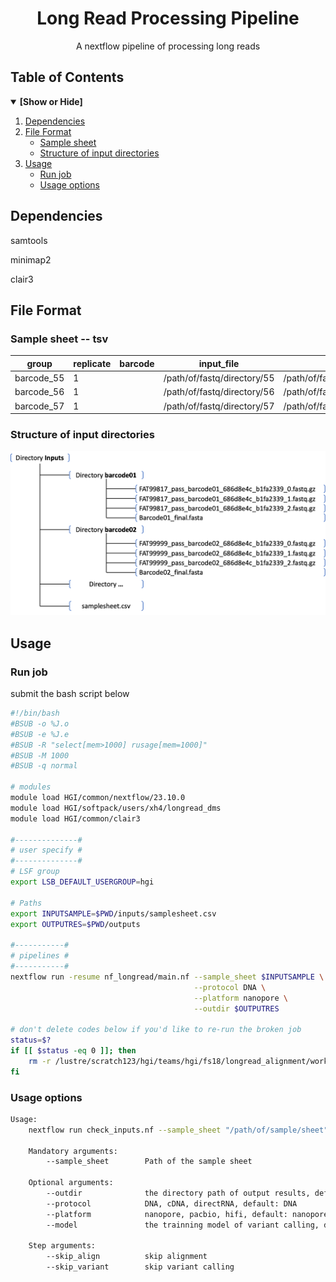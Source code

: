 <div align="center">
<h1 align="center">Long Read Processing Pipeline</h1>
  <p align="center">A nextflow pipeline of processing long reads</p>
</div>

## Table of Contents
<details open>
<summary><b>[Show or Hide]</b></summary>

1. [Dependencies](#dependencies)
2. [File Format](#file-format)
    - [Sample sheet](#samplesheet)
    - [Structure of input directories](#structure)
3. [Usage](#usage)
    - [Run job](#runjob)
    - [Usage options](#options)
</details>

<!-- Dependencies-->
## Dependencies
samtools

minimap2

clair3

<!-- File Format-->
## File Format

<a id="samplesheet"></a>

### Sample sheet -- tsv
| group | replicate | barcode | input_file | fasta | gtf |
| - | - | - | - | - | - |
| barcode_55 | 1 | | /path/of/fastq/directory/55 | /path/of/fasta/reference_55.fa | | 
| barcode_56 | 1 | | /path/of/fastq/directory/56 | /path/of/fasta/reference_56.fa | | 
| barcode_57 | 1 | | /path/of/fastq/directory/57 | /path/of/fasta/reference_57.fa | | 

<a id="structure"></a>

### Structure of input directories
![example](./image/inputs.png)

<!-- Usage-->
## Usage

<a id="runjob"></a>

### Run job
submit the bash script below

```bash
#!/bin/bash
#BSUB -o %J.o
#BSUB -e %J.e
#BSUB -R "select[mem>1000] rusage[mem=1000]"
#BSUB -M 1000
#BSUB -q normal

# modules
module load HGI/common/nextflow/23.10.0
module load HGI/softpack/users/xh4/longread_dms
module load HGI/common/clair3

#--------------#
# user specify #
#--------------#
# LSF group
export LSB_DEFAULT_USERGROUP=hgi

# Paths
export INPUTSAMPLE=$PWD/inputs/samplesheet.csv
export OUTPUTRES=$PWD/outputs

#-----------#
# pipelines #
#-----------#
nextflow run -resume nf_longread/main.nf --sample_sheet $INPUTSAMPLE \
                                         --protocol DNA \
                                         --platform nanopore \
                                         --outdir $OUTPUTRES

# don't delete codes below if you'd like to re-run the broken job
status=$?
if [[ $status -eq 0 ]]; then
    rm -r /lustre/scratch123/hgi/teams/hgi/fs18/longread_alignment/work
fi
```

<a id="options"></a>

### Usage options
```bash
Usage:
    nextflow run check_inputs.nf --sample_sheet "/path/of/sample/sheet"

    Mandatory arguments:
        --sample_sheet        Path of the sample sheet
    
    Optional arguments:
        --outdir              the directory path of output results, default: the current directory
        --protocol            DNA, cDNA, directRNA, default: DNA
        --platform            nanopore, pacbio, hifi, default: nanopore
        --model               the trainning model of variant calling, default: ont_r10

    Step arguments:
        --skip_align          skip alignment
        --skip_variant        skip variant calling
```